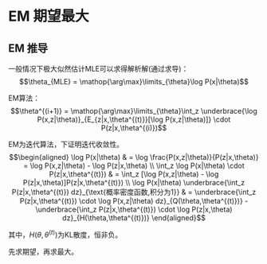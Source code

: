 # EM 期望最大

## EM 推导

一般情况下极大似然估计MLE可以求得解析解(通过求导)：
$$\theta_{MLE} = \mathop{\arg\max}\limits_{\theta}\log P(x|\theta)$$

EM算法：
$$\theta^{(i+1)} =  \mathop{\arg\max}\limits_{\theta}\int_z \underbrace{\log P(x,z|\theta)}_{E_{z|x,\theta^{(t)}}[\log P(x,z|\theta)]} \cdot P(z|x,\theta^{(i)})$$

EM为迭代算法，下证明迭代收敛性。
$$\begin{aligned} 
\log P(x|\theta) & = \log \frac{P(x,z|\theta)}{P(z|x,\theta)} = \log P(x,z|\theta) - \log P(z|x,\theta) \\
\int_z \log P(x|\theta) \cdot P(z|x,\theta^{(t)}) & = \int_z [\log P(x,z|\theta) - \log P(z|x,\theta)]P(z|x,\theta^{(t)})  \\
\log P(x|\theta) \underbrace{\int_z P(z|x,\theta^{(t)}) dz}_{\text{概率密度函数,积分为1}} & = \underbrace{\int_z P(z|x,\theta^{(t)}) \cdot \log P(x,z|\theta) dz}_{Q(\theta,\theta^{(t)})} - \underbrace{\int_z P(z|x,\theta^{(t)}) \cdot \log P(z|x,\theta) dz}_{H(\theta,\theta^{(t)})}
\end{aligned}$$

其中，$H(\theta,\theta^{(t)})$为KL散度，恒非负。

先求期望，再求最大。


